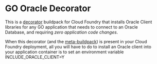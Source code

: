 # GO Oracle Decorator

This is a [decorator](https://github.com/cf-platform-eng/meta-buildpack/blob/master/README.md#decorators) buildpack
for Cloud Foundry that installs Oracle Client libraries for any GO application that needs to connect to an Oracle Database, and requiring *zero application code changes*.

When this decorator (and the [meta-buildpack](https://github.com/cf-platform-eng/meta-buildpack)) is present in your Cloud Foundry deployment, all you will have to do to install an Oracle client into your application container is to set an environment variable INCLUDE_ORACLE_CLIENT=Y 
